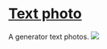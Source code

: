 # [Text photo](https://hcodes.github.io/text-photo/)
A generator text photos.
<img src="https://github.com/hcodes/text-photo/blob/gh-pages/images/example.png"/>
